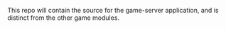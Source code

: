 This repo will contain the source for the game-server application, and
is distinct from the other game modules.
